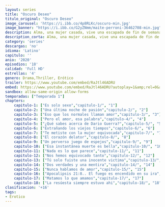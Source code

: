 ```yaml
---
layout: series
title: "Oscuro Deseo"
titulo_original: "Oscuro Deseo"
image_carousel: 'https://i.ibb.co/4p8RLKc/oscuro-min.jpg'
image_banner: "https://i.ibb.co/G2yZNmm/maite-perroni-36462708-min.jpg"
description: Alma, una mujer casada, vive una escapada de fin de semana que enciende una pasión, desencadena una desgracia y la hace dudar de su círculo más íntimo.
description_corta: Alma, una mujer casada, vive una escapada de fin de semana que enciende una pasión, desencadena una desgracia y la hace dudar de su círculo más íntimo.
category: 'series'
descargas: 'no'
idioma: 'Latino'
capitulo: ''
anio: '2020'
episodios: '18'
calidad: 'Full HD'
estrellas: '4'
genero: Drama,Thriller, Erótico
trailer: https://www.youtube.com/embed/RaJtl46ADRU
embed: https://www.youtube.com/embed/RaJtl46ADRU?autoplay=1&amp;rel=0&amp;hd=1&border=0&wmode=opaque&enablejsapi=1&modestbranding=1&controls=1&showinfo=0
sandbox: allow-same-origin allow-forms 
temporadas: ["Temporada 1"]
chapters:
    capitulo-1: ["Es solo sexo","capitulo-1/", "1"]
    capitulo-2: ["Una última noche de pasión","capitulo-2/", "2"]
    capitulo-3: ["Eso que los normales llaman amor","capitulo-3/", "3"]
    capitulo-4: ["Pero el amor, esa palabra","capitulo-4/", "4"]
    capitulo-5: ["¿Qué sabes acerca de Dario Guerra?","capitulo-5/", "5"]
    capitulo-6: ["Extrañando los viejos tiempos","capitulo-6/", "6"]
    capitulo-7: ["Te metiste con la mujer equivocada","capitulo-7/", "7"]
    capitulo-8: ["El corazón delator","capitulo-8/", "8"]
    capitulo-9: ["Un perverso juego de espejos","capitulo-9/", "9"]
    capitulo-10: ["Esa instantánea muerte es bella","capitulo-10/", "10"]
    capitulo-11: ["Nada es lo que parece","capitulo-11/", "11"]
    capitulo-12: ["Nos hemos equivocado tanto","capitulo-12/", "12"]
    capitulo-13: ["Tú solo fuiste una inocente victima","capitulo-13/", "13"]
    capitulo-14: ["Dos verdades y una mentira","capitulo-14/", "14"]
    capitulo-15: ["Nunca hablamos de amor","capitulo-15/", "15"]
    capitulo-16: ["Apocalipsis 21:8.. El fuego es encendido en su ira","capitulo-16/", "16"]
    capitulo-17: ["Matamos lo que amamos","capitulo-17/", "17"]
    capitulo-18: ["La resúesta siempre estuvo ahi","capitulo-18/", "18"]
clasificacion: '+16'
tags:
- Erotico
---
```












